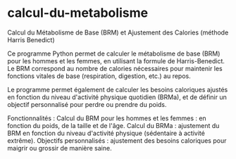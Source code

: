 # calcul-du-metabolisme
Calcul du Métabolisme de Base (BRM) et Ajustement des Calories (méthode Harris Benedict)

Ce programme Python permet de calculer le métabolisme de base (BRM) pour les hommes et les femmes, en utilisant la formule de Harris-Benedict. Le BRM correspond au nombre de calories nécessaires pour maintenir les fonctions vitales de base (respiration, digestion, etc.) au repos.

Le programme permet également de calculer les besoins caloriques ajustés en fonction du niveau d'activité physique quotidien (BRMa), et de définir un objectif personnalisé pour perdre ou prendre du poids.

Fonctionnalités :
Calcul du BRM pour les hommes et les femmes : en fonction du poids, de la taille et de l'âge.
Calcul du BRMa : ajustement du BRM en fonction du niveau d'activité physique (sédentaire à activité extrême).
Objectifs personnalisés : ajustement des besoins caloriques pour maigrir ou grossir de manière saine.
